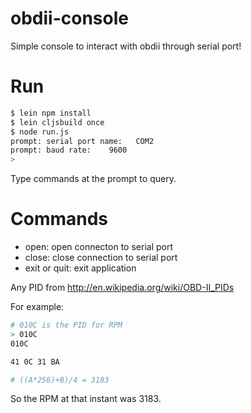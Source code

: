 obdii-console
=============

Simple console to interact with obdii through serial port!

Run
===============

```sh
$ lein npm install
$ lein cljsbuild once
$ node run.js
prompt: serial port name:   COM2
prompt: baud rate:    9600
> 
```
Type commands at the prompt to query.

Commands
=================

* open: open connecton to serial port
* close: close connection to serial port
* exit or quit:  exit application

Any PID from http://en.wikipedia.org/wiki/OBD-II_PIDs

For example:
```sh
# 010C is the PID for RPM
> 010C
010C

41 0C 31 BA

# ((A*256)+B)/4 = 3183
```
So the RPM at that instant was 3183.
